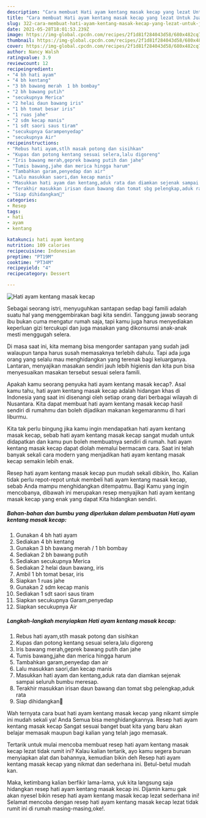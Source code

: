 ```yaml
---
description: "Cara membuat Hati ayam kentang masak kecap yang lezat Untuk Jualan"
title: "Cara membuat Hati ayam kentang masak kecap yang lezat Untuk Jualan"
slug: 322-cara-membuat-hati-ayam-kentang-masak-kecap-yang-lezat-untuk-jualan
date: 2021-05-28T18:01:53.239Z
image: https://img-global.cpcdn.com/recipes/2f1d81f284043d58/680x482cq70/hati-ayam-kentang-masak-kecap-foto-resep-utama.jpg
thumbnail: https://img-global.cpcdn.com/recipes/2f1d81f284043d58/680x482cq70/hati-ayam-kentang-masak-kecap-foto-resep-utama.jpg
cover: https://img-global.cpcdn.com/recipes/2f1d81f284043d58/680x482cq70/hati-ayam-kentang-masak-kecap-foto-resep-utama.jpg
author: Nancy Walsh
ratingvalue: 3.9
reviewcount: 12
recipeingredient:
- "4 bh hati ayam"
- "4 bh kentang"
- "3 bh bawang merah  1 bh bombay"
- "2 bh bawang putih"
- "secukupnya Merica"
- "2 helai daun bawang iris"
- "1 bh tomat besar iris"
- "1 ruas jahe"
- "2 sdm kecap manis"
- "1 sdt saori saus tiram"
- "secukupnya Garampenyedap"
- "secukupnya Air"
recipeinstructions:
- "Rebus hati ayam,stlh masak potong dan sisihkan"
- "Kupas dan potong kentang sesuai selera,lalu digoreng"
- "Iris bawang merah,geprek bawang putih dan jahe"
- "Tumis bawang,jahe dan merica hingga harum"
- "Tambahkan garam,penyedap dan air"
- "Lalu masukkan saori,dan kecap manis"
- "Masukkan hati ayam dan kentang,aduk rata dan diamkan sejenak sampai seluruh bumbu meresap."
- "Terakhir masukkan irisan daun bawang dan tomat sbg pelengkap,aduk rata"
- "Siap dihidangkan🤗"
categories:
- Resep
tags:
- hati
- ayam
- kentang

katakunci: hati ayam kentang 
nutrition: 109 calories
recipecuisine: Indonesian
preptime: "PT19M"
cooktime: "PT34M"
recipeyield: "4"
recipecategory: Dessert

---
```



![Hati ayam kentang masak kecap](https://img-global.cpcdn.com/recipes/2f1d81f284043d58/680x482cq70/hati-ayam-kentang-masak-kecap-foto-resep-utama.jpg)

Sebagai seorang istri, menyuguhkan santapan sedap bagi famili adalah suatu hal yang menggembirakan bagi kita sendiri. Tanggung jawab seorang ibu bukan cuma mengatur rumah saja, tapi kamu juga harus menyediakan keperluan gizi tercukupi dan juga masakan yang dikonsumsi anak-anak mesti menggugah selera.

Di masa  saat ini, kita memang bisa mengorder santapan yang sudah jadi walaupun tanpa harus susah memasaknya terlebih dahulu. Tapi ada juga orang yang selalu mau menghidangkan yang terenak bagi keluarganya. Lantaran, menyajikan masakan sendiri jauh lebih higienis dan kita pun bisa menyesuaikan masakan tersebut sesuai selera famili. 



Apakah kamu seorang penyuka hati ayam kentang masak kecap?. Asal kamu tahu, hati ayam kentang masak kecap adalah hidangan khas di Indonesia yang saat ini disenangi oleh setiap orang dari berbagai wilayah di Nusantara. Kita dapat membuat hati ayam kentang masak kecap hasil sendiri di rumahmu dan boleh dijadikan makanan kegemaranmu di hari liburmu.

Kita tak perlu bingung jika kamu ingin mendapatkan hati ayam kentang masak kecap, sebab hati ayam kentang masak kecap sangat mudah untuk didapatkan dan kamu pun boleh membuatnya sendiri di rumah. hati ayam kentang masak kecap dapat diolah memalui bermacam cara. Saat ini telah banyak sekali cara modern yang menjadikan hati ayam kentang masak kecap semakin lebih enak.

Resep hati ayam kentang masak kecap pun mudah sekali dibikin, lho. Kalian tidak perlu repot-repot untuk membeli hati ayam kentang masak kecap, sebab Anda mampu menghidangkan ditempatmu. Bagi Kamu yang ingin mencobanya, dibawah ini merupakan resep menyajikan hati ayam kentang masak kecap yang enak yang dapat Kita hidangkan sendiri.

<!--inarticleads1-->

##### Bahan-bahan dan bumbu yang diperlukan dalam pembuatan Hati ayam kentang masak kecap:

1. Gunakan 4 bh hati ayam
1. Sediakan 4 bh kentang
1. Gunakan 3 bh bawang merah / 1 bh bombay
1. Sediakan 2 bh bawang putih
1. Sediakan secukupnya Merica
1. Sediakan 2 helai daun bawang, iris
1. Ambil 1 bh tomat besar, iris
1. Siapkan 1 ruas jahe
1. Gunakan 2 sdm kecap manis
1. Sediakan 1 sdt saori saus tiram
1. Siapkan secukupnya Garam,penyedap
1. Siapkan secukupnya Air




<!--inarticleads2-->

##### Langkah-langkah menyiapkan Hati ayam kentang masak kecap:

1. Rebus hati ayam,stlh masak potong dan sisihkan
1. Kupas dan potong kentang sesuai selera,lalu digoreng
1. Iris bawang merah,geprek bawang putih dan jahe
1. Tumis bawang,jahe dan merica hingga harum
1. Tambahkan garam,penyedap dan air
1. Lalu masukkan saori,dan kecap manis
1. Masukkan hati ayam dan kentang,aduk rata dan diamkan sejenak sampai seluruh bumbu meresap.
1. Terakhir masukkan irisan daun bawang dan tomat sbg pelengkap,aduk rata
1. Siap dihidangkan🤗




Wah ternyata cara buat hati ayam kentang masak kecap yang nikamt simple ini mudah sekali ya! Anda Semua bisa menghidangkannya. Resep hati ayam kentang masak kecap Sangat sesuai banget buat kita yang baru akan belajar memasak maupun bagi kalian yang telah jago memasak.

Tertarik untuk mulai mencoba membuat resep hati ayam kentang masak kecap lezat tidak rumit ini? Kalau kalian tertarik, ayo kamu segera buruan menyiapkan alat dan bahannya, kemudian bikin deh Resep hati ayam kentang masak kecap yang nikmat dan sederhana ini. Betul-betul mudah kan. 

Maka, ketimbang kalian berfikir lama-lama, yuk kita langsung saja hidangkan resep hati ayam kentang masak kecap ini. Dijamin kamu gak akan nyesel bikin resep hati ayam kentang masak kecap lezat sederhana ini! Selamat mencoba dengan resep hati ayam kentang masak kecap lezat tidak rumit ini di rumah masing-masing,oke!.

